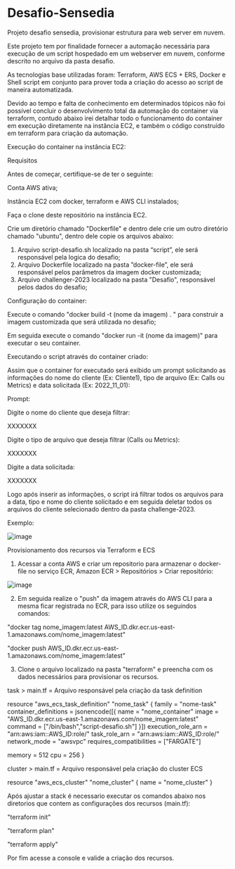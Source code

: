 # Desafio-Sensedia
Projeto desafio sensedia, provisionar estrutura para web server em nuvem.

Este projeto tem por finalidade fornecer a automação necessária para execução de um script hospedado em um webserver em nuvem, conforme descrito no arquivo da pasta desafio. 

As tecnologias base utilizadas foram: Terraform, AWS ECS + ERS, Docker e Shell script em conjunto para prover toda a criação do acesso ao script de maneira automatizada.

Devido ao tempo e falta de conhecimento em determinados tópicos não foi possível concluir o desenvolvimento total da automação do container via terraform, contudo abaixo irei detalhar todo o funcionamento do container em execução diretamente na instância EC2, e também o código construído em terraform para criação da automação.


Execução do container na instância EC2:

Requisitos

Antes de começar, certifique-se de ter o seguinte:

Conta AWS ativa;

Instância EC2 com docker, terraform e AWS CLI instalados;

Faça o clone deste repositório na instância EC2.

Crie um diretório chamado "Dockerfile" e dentro dele crie um outro diretório chamado "ubuntu", dentro dele copie os arquivos abaixo: 
1. Arquivo script-desafio.sh localizado na pasta “script”, ele será responsável pela logica do desafio;
2. Arquivo Dockerfile localizado na pasta ”docker-file”, ele será responsável pelos parâmetros da imagem docker customizada;
3. Arquivo challenger-2023 localizado na pasta "Desafio", responsável pelos dados do desafio;

Configuração do container:

Execute o comando "docker build -t (nome da imagem) . " para construir a imagem customizada que será utilizada no desafio;

Em seguida execute o comando "docker run -it (nome da imagem)" para executar o seu container.

Executando o script através do container criado:

Assim que o container for executado será exibido um prompt solicitando as informações do nome do cliente (Ex: Cliente1), tipo de arquivo (Ex: Calls ou Metrics) e data solicitada (Ex: 2022_11_01):

Prompt:

Digite o nome do cliente que deseja filtrar:

XXXXXXX

Digite o tipo de arquivo que deseja filtrar (Calls ou Metrics):

XXXXXXX

Digite a data solicitada:

XXXXXXX

Logo após inserir as informações, o script irá filtrar todos os arquivos para a data, tipo e nome do cliente solicitado e em seguida deletar todos os arquivos do cliente selecionado dentro da pasta challenge-2023.

Exemplo:

![image](https://user-images.githubusercontent.com/107517282/233273949-8d49c62d-021b-4b83-9bfd-f5558ade4965.png)


Provisionamento dos recursos via Terraform e ECS

1. Acessar a conta AWS e criar um repositorio para armazenar o docker-file no serviço ECR, Amazon ECR > Repositórios > Criar repositório:

![image](https://user-images.githubusercontent.com/107517282/233275715-fd8df1c9-ba73-4468-9a31-45928f4bde24.png)

2. Em seguida realize o "push" da imagem através do AWS CLI para a mesma ficar registrada no ECR, para isso utilize os seguindos comandos:

"docker tag nome_imagem:latest AWS_ID.dkr.ecr.us-east-1.amazonaws.com/nome_imagem:latest"

"docker push AWS_ID.dkr.ecr.us-east-1.amazonaws.com/nome_imagem:latest" 

3. Clone o arquivo localizado na pasta "terraform" e preencha com os dados necessários para provisionar os recursos.

task > main.tf = Arquivo responsável pela criação da task definition

resource "aws_ecs_task_definition" "nome_task" {
  family                   = "nome-task"
  container_definitions    = jsonencode([{
    name  = "nome_container"
    image = "AWS_ID.dkr.ecr.us-east-1.amazonaws.com/nome_imagem:latest"
    command = ["/bin/bash","script-desafio.sh"]
  }])
  execution_role_arn       = "arn:aws:iam::AWS_ID:role/"
  task_role_arn            = "arn:aws:iam::AWS_ID:role/"
  network_mode             = "awsvpc"
  requires_compatibilities = ["FARGATE"]

  memory = 512
  cpu    = 256
}

cluster > main.tf = Arquivo responsável pela criação do cluster ECS

resource "aws_ecs_cluster" "nome_cluster" {
  name = "nome_cluster"
}

Após ajustar a stack é necessario executar os comandos abaixo nos diretorios que contem as configurações dos recursos (main.tf):

"terraform init"

"terraform plan"

"terraform apply"

Por fim acesse a console e valide a criação dos recursos.
